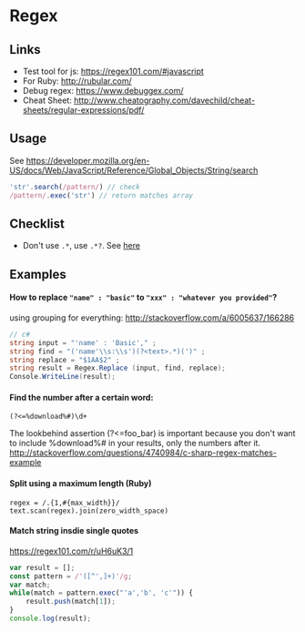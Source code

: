 # Regex

## Links
- Test tool for js: https://regex101.com/#javascript
- For Ruby: http://rubular.com/
- Debug regex: https://www.debuggex.com/
- Cheat Sheet: http://www.cheatography.com/davechild/cheat-sheets/regular-expressions/pdf/

## Usage
See https://developer.mozilla.org/en-US/docs/Web/JavaScript/Reference/Global_Objects/String/search
```js
'str'.search(/pattern/) // check
/pattern/.exec('str') // return matches array
```

## Checklist
- Don't use `.*`, use `.*?`. See [here](https://blog.mariusschulz.com/2014/06/03/why-using-in-regular-expressions-is-almost-never-what-you-actually-want)

## Examples

#### How to replace `"name" : "basic"` to `"xxx" : "whatever you provided"`?
using grouping for everything: http://stackoverflow.com/a/6005637/166286
```csharp
// c#
string input = "'name' : 'Basic'," ;
string find = "('name'\\s:\\s')(?<text>.*)(')" ;
string replace = "$1AA$2" ;
string result = Regex.Replace (input, find, replace);
Console.WriteLine(result);
```


#### Find the number after a certain word:
```regex
(?<=%download%#)\d+
```
The lookbehind assertion (?<=foo_bar) is important because you don't want to include %download%# in your results, only the numbers after it. 
http://stackoverflow.com/questions/4740984/c-sharp-regex-matches-example 


#### Split using a maximum length (Ruby)
```
regex = /.{1,#{max_width}}/
text.scan(regex).join(zero_width_space)
```

#### Match string insdie single quotes
https://regex101.com/r/uH6uK3/1
```js
var result = [];
const pattern = /'([^',]+)'/g;
var match;
while(match = pattern.exec("'a','b', 'c'")) {
    result.push(match[1]);
}
console.log(result);
```
    


